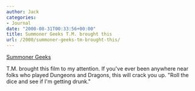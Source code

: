 ```yaml
---
author: Jack
categories:
- Journal
date: "2000-08-31T00:33:56+00:00"
title: Summoner Geeks T.M. brought this
url: /2000/summoner-geeks-tm-brought-this/
---
```


[Summoner Geeks][1]

T.M. brought this film to my attention. If you've ever been anywhere near folks who played Dungeons and Dragons, this will crack you up. "Roll the dice and see if I'm getting drunk."

 [1]: http://www.ifilm.com/ifilm/skeletons/film_detail/0,1263,220487,00.html
